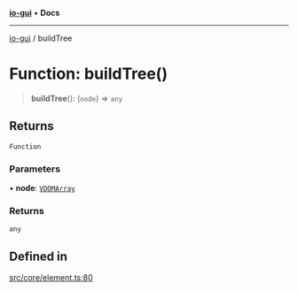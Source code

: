[**io-gui**](../README.md) • **Docs**

***

[io-gui](../README.md) / buildTree

# Function: buildTree()

> **buildTree**(): (`node`) => `any`

## Returns

`Function`

### Parameters

• **node**: [`VDOMArray`](../type-aliases/VDOMArray.md)

### Returns

`any`

## Defined in

[src/core/element.ts:80](https://github.com/io-gui/io/blob/main/src/core/element.ts#L80)
